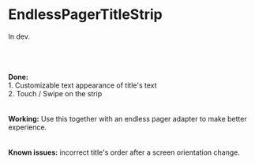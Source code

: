 # EndlessPagerTitleStrip
In dev.
<br/>
<br/>
<!--<a href="http://gyazo.com/558d950a8b982097d403e1742e620c16"><img src="http://i.gyazo.com/558d950a8b982097d403e1742e620c16.gif" /></a>-->
<br/>
<br/>
<b>Done:</b><br/>
1. Customizable text appearance of title's text<br/>
2. Touch / Swipe on the strip<br/>
<br/>
<br/>
<b>Working:</b> Use this together with an endless pager adapter to make better experience.<br/>
<br/>
<br/>
<b>Known issues:</b> incorrect title's order after a screen orientation change.
